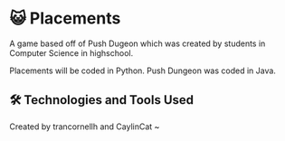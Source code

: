 # :smiley_cat: Placements
A game based off of Push Dugeon which was created by students in Computer Science in highschool.

Placements will be coded in Python. Push Dungeon was coded in Java.

## :hammer_and_wrench: Technologies and Tools Used

Created by trancornellh and CaylinCat ~
